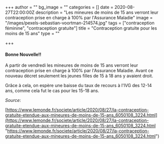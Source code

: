 +++
author = ""
bg_image = ""
categories = []
date = 2020-08-27T22:00:00Z
description = "Les mineures de moins de 15 ans verront leur contraception prise en charge à 100% par l'Assurance Maladie"
image = "/images/pexels-sebastian-voortman-214574.jpg"
tags = ["contraception féminine", "contraception gratuite"]
title = "Contraception gratuite pour les moins de 15 ans"
type = ""

+++
#### Bonne Nouvelle!! 

A partir de vendredi les mineures de moins de 15 ans verront leur contraception prise en charge à 100% par l'Assurance Maladie. Avant ce nouveau décret seulement les jeunes filles de 15 à 18 ans y avaient droit.

Grâce à cela, on espère une baisse du taux de recours à l'IVG des 12-14 ans, comme cela fut le cas pour les 15-18 ans.

_Source_:

[https://www.lemonde.fr/societe/article/2020/08/27/la-contraception-gratuite-etendue-aux-mineures-de-moins-de-15-ans_6050108_3224.html](https://www.lemonde.fr/societe/article/2020/08/27/la-contraception-gratuite-etendue-aux-mineures-de-moins-de-15-ans_6050108_3224.html "https://www.lemonde.fr/societe/article/2020/08/27/la-contraception-gratuite-etendue-aux-mineures-de-moins-de-15-ans_6050108_3224.html")